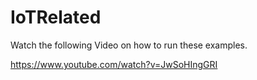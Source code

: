 # IoTRelated
Watch the following Video on how to run these examples.

https://www.youtube.com/watch?v=JwSoHIngGRI
